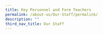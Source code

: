 ```yaml
---
title: Key Personnel and Form Teachers
permalink: /about-us/Our-Staff/permalink/
description: ""
third_nav_title: Our Staff
---
```

